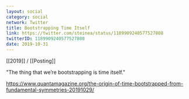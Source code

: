 ```yaml
---
layout: social
category: social
network: Twitter
title: Bootstrapping Time Itself
link: https://twitter.com/steinea/status/1189909240577527808
twitterID: 1189909240577527808
date: 2019-10-31
---
```


[[2019]] / [[Posting]]

"The thing that we’re bootstrapping is time itself."

<https://www.quantamagazine.org/the-origin-of-time-bootstrapped-from-fundamental-symmetries-20191029/>
